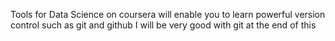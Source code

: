 Tools for Data Science on coursera will enable you to learn powerful version control such as git and github
I will be very good with git at the end of this
